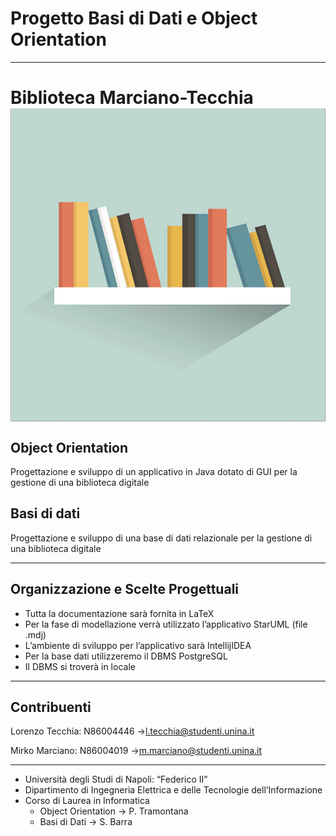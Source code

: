 # Progetto Basi di Dati e Object Orientation

---
# Biblioteca Marciano-Tecchia <img src="icona.png" align="center"/> 

## Object Orientation

Progettazione e sviluppo di un applicativo in Java dotato di GUI per la gestione di una biblioteca digitale

## Basi di dati

Progettazione e sviluppo di una base di dati relazionale per la gestione di una biblioteca digitale

---

## Organizzazione e Scelte Progettuali

- Tutta la documentazione sarà fornita in LaTeX
- Per la fase di modellazione verrà utilizzato l’applicativo StarUML (file .mdj)
- L’ambiente di sviluppo per l’applicativo sarà IntellijIDEA
- Per la base dati utilizzeremo il DBMS PostgreSQL
- Il DBMS si troverà in locale

---

## Contribuenti

Lorenzo Tecchia: N86004446 →l.tecchia@studenti.unina.it

Mirko Marciano: N86004019 →m.marciano@studenti.unina.it

---

- Università degli Studi di Napoli: “Federico II”
- Dipartimento di Ingegneria Elettrica e delle Tecnologie dell’Informazione
- Corso di Laurea in Informatica
    - Object Orientation → P. Tramontana
    - Basi di Dati → S. Barra
    

